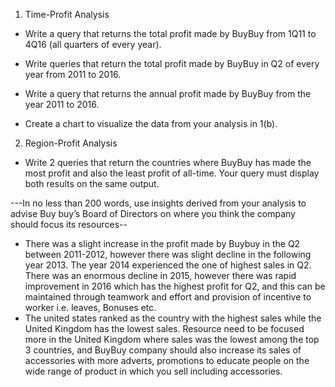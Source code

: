 1. Time-Profit Analysis
- Write a query that returns the total profit made by BuyBuy from 1Q11 to 4Q16 (all quarters of every year).

- Write queries that return the total profit made by BuyBuy in Q2 of every year from 2011 to 2016.

- Write a query that returns the annual profit made by BuyBuy from the year 2011 to 2016.

- Create a chart to visualize the data from your analysis in 1(b).

2. Region-Profit Analysis
- Write 2 queries that return the countries where BuyBuy has made the most profit and also the least profit of all-time. Your query must display both results on the same output.

---In no less than 200 words, use insights derived from your analysis to advise Buy buy’s Board of Directors on where you think the company should focus its resources--

- There was a slight increase in the profit made by Buybuy in the Q2 between 2011-2012, however there was slight decline in the following year 2013. The year 2014 experienced the one of highest sales in Q2. There was an enormous decline in 2015, however there was rapid improvement in 2016 which has the highest profit for Q2, and this can be maintained through teamwork and effort and provision of incentive to worker i.e. leaves, Bonuses etc.
- The united states ranked as the country with the highest sales while the United Kingdom has the lowest sales. Resource need to be focused more in the United Kingdom where sales was the lowest among the top 3 countries, and BuyBuy company should also increase its sales of accessories with more adverts, promotions to educate people on the wide range of product in which you sell including accessories.
